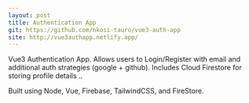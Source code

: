 ```yaml
---
layout: post
title: Authentication App
git: https://github.com/nkosi-tauro/vue3-auth-app
site: http://vue3authapp.netlify.app/
---
```


Vue3 Authentication App. Allows users to Login/Register with email and additional auth strategies (google + github). Includes Cloud Firestore for storing profile details ..

Built using Node, Vue, Firebase, TailwindCSS, and FireStore.
